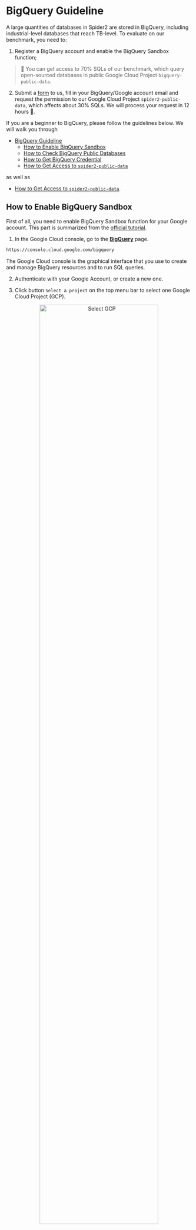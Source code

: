 # BigQuery Guideline

A large quantities of databases in Spider2 are stored in BigQuery, including industrial-level databases that reach TB-level. To evaluate on our benchmark, you need to:

1. Register a BigQuery account and enable the BigQuery Sandbox function;
> 🌹 You can get access to 70% SQLs of our benchmark, which query open-sourced databases in public Google Cloud Project `bigquery-public-data`.

2. Submit a [form](https://docs.google.com/forms/d/e/1FAIpQLSdrsJX-oDZDL0McIaF-0uypLeO2pYW4SX-qDeNSd88iYR_3Gg/viewform) to us, fill in your BigQuery/Google account email and request the permission to our Google Cloud Project `spider2-public-data`, which affects about 30% SQLs. We will process your request in 12 hours 💪.

If you are a beginner to BigQuery, please follow the guidelines below. We will walk you through

- [BigQuery Guideline](#bigquery-guideline)
  - [How to Enable BigQuery Sandbox](#how-to-enable-bigquery-sandbox)
  - [How to Check BigQuery Public Databases](#how-to-check-bigquery-public-databases)
  - [How to Get BigQuery Credential](#how-to-get-bigquery-credential)
  - [How to Get Access to `spider2-public-data`](#how-to-get-access-to-spider2-public-data)

as well as

- [How to Get Access to `spider2-public-data`](#how-to-get-access-to-spider2-public-data).


## How to Enable BigQuery Sandbox

First of all, you need to enable BigQuery Sandbox function for your Google account. This part is summarized from the [official tutorial](https://cloud.google.com/bigquery/docs/sandbox).

1. In the Google Cloud console, go to the [**BigQuery**](https://console.cloud.google.com/bigquery
) page.

```txt
https://console.cloud.google.com/bigquery
```

The Google Cloud console is the graphical interface that you use to create and manage BigQuery resources and to run SQL queries.

2. Authenticate with your Google Account, or create a new one.

3. Click button `Select a project` on the top menu bar to select one Google Cloud Project (GCP).

<p align="center">
  <img src="bigquery-select-gcp.png" alt="Select GCP" style="width: 80%; display: block; margin: 0 auto;" />
</p>

4. [Optional] If you do not have a GCP currently, create a new one. On the **New Project** page, do the following:
a. For **Project name**, enter a name for your project.
b. For **Organization**, keep the default `No organization` if you are not part of one.
c. Click **Create**. You are redirected back to the BigQuery page in the Google Cloud console.

<p align="center">
  <img src="bigquery-create-gcp.png" alt="Create GCP" style="width: 60%; display: block; margin: 0 auto;" />
</p>

5. Then, you have successfully created a new GCP and enable the BigQuery Sandbox function.

<p align="center">
  <img src="bigquery-welcome.png" alt="Welcome" style="width: 80%; display: block; margin: 0 auto;" />
</p>


## How to Check BigQuery Public Databases

About 70% of SQLs in Spider2 are contained in bigquery public projects, which contains a large quantities of freely accessed databases, e.g., `bigquery-public-data.new_york`. To view the schema/content of these open-sourced databases and run trial SQLs on them, you can **star** the `bigquery-public-data` on your left panel (based on [official tutorial](https://cloud.google.com/bigquery/docs/bigquery-web-ui#:~:text=Star%20a%20project,-You%20can%20star&text=If%20you%20have%20access%20to,that%20you%20want%20to%20star.)). Concretely,

1. In the **Explorer** pane, click the button `➕ ADD`.

2. Next, in the pop-up right dialog, click the row `🔍 Star a project by name`.

<p align="center">
  <img src="bigquery-star-gcp.png" alt="Star a GCP" style="width: 80%; display: block; margin: 0 auto;" />
</p>

3. Type in `bigquery-public-data` in the small pop-up dialog.

4. Then, you are able to view the database schema or run sample SQLs to query the database in project `bigquery-public-data`.

<p align="center">
  <img src="bigquery-view-schema.png" alt="View Schema" style="width: 48%; display: inline-block; margin: 0;" />
  <img src="bigquery-run-query.png" alt="Run Query" style="width: 48%; display: inline-block; margin: 0;" />
</p>


## How to Get BigQuery Credential

If you want to access `bigquery-public-data` in a more elegant way, that is _using programming, API or command line interface (CLI)_, you need to set up the BigQuery credential. Typically, there are three different credential types, and we suggest using `Service Account`. Here is a step-by-step tutorial on how to get service account credentials based on [official link](https://developers.google.com/workspace/guides/create-credentials):

1. Go to [Service Account](https://console.cloud.google.com/iam-admin/serviceaccounts) page in the Google Cloud console (select the GCP previously created that you want to access through the credentials).

```txt
https://console.cloud.google.com/iam-admin/serviceaccounts
```

2. Click the button `➕ CREATE SERVICE ACCOUNT` on the top menu bar.


3. Fill in the service account details, then click the button `CREATE AND CONTINUE`.

> 🔥 You can type any service account name, the globally unique service account ID will be automatically generated.

4. Click the button `CONTINUE`, just skipping this step and use the default role `Owner`.

5. Click the button `DONE`, just leaving the two input boxes empty.

<p align="center">
  <img src="bigquery-service-account.png" alt="Enter Name" style="width: 32%; display: inline-block; margin: 0;" />
  <img src="bigquery-role.png" alt="Choose Role" style="width: 32%; display: inline-block; margin: 0;" />
  <img src="bigquery-done.png" alt="Done" style="width: 32%; display: inline-block; margin: 0;" />
</p>

6. Next, you will come back to the service account page. Click the three vertical dots icon `⋮` in the same row of your created service account and choose option `Manage keys`.

7. In the new page, click the button `ADD KEY`, use the default `JSON` format, and click `CREATE`. The key file (which is named as `{your_service_account}-xxxx.json`) will be automatically downloaded.

<p align="center">
  <img src="bigquery-manage-key.png" alt="Manage Key" style="width: 48%; display: inline-block; margin: 0;" />
  <img src="bigquery-add-key.png" alt="Add Key" style="width: 48%; display: inline-block; margin: 0;" />
</p>

8. Now, you can access your GCP using the downloaded service account credentials (`.json` file). For example, with [Python libraries](https://cloud.google.com/bigquery/docs/reference/libraries#client-libraries-install-python):

> Firstly, please install necessary libraries: `pip install --upgrade google-cloud-bigquery google-api-core`.

```python
from google.oauth2 import service_account
from google.cloud import bigquery

credential_path = 'service_account.json' # path/to/your/keyfile.json
credentials = service_account.Credentials.from_service_account_file(credential_path)
client = bigquery.Client(credentials=credentials)

# alternatively, you can also set the credential path via environment vairable
# import os
# os.environ['GOOGLE_APPLICATION_CREDENTIALS'] = "/path/to/keyfile.json"
# client = bigquery.Client()

# Perform a sample query.
sql_query = 'SELECT name FROM `bigquery-public-data.usa_names.usa_1910_2013` WHERE state = "TX" LIMIT 10'
query_job = client.query(sql_query)  # API request
rows = query_job.result()  # Waits for query to finish

for row in rows:
    print(row.name)
```

## How to Get Access to `spider2-public-data`

The Sandbox function of BigQuery restricts the consumption/quota of free users when querying databases. On account of the large volume of some DBs in `bigquery-public-data`, we create a public project `spider2-public-data` to decrease the data size of these DBs and resolve the quota limit problem when executing some SQLs (about 30%) in our benchmark. 
`spider2-public-data` also contains other complex databases we collected from other Internet resources.

To enable successful execution and evaluation on these 30% SQLs which querying `spider2-public-data`, please fill in this [form](https://docs.google.com/forms/d/e/1FAIpQLSdrsJX-oDZDL0McIaF-0uypLeO2pYW4SX-qDeNSd88iYR_3Gg/viewform), and we will grant you permanent access within 12 hours.

> You only need to fill in the Bigquery account email.

<p align="center">
  <img src="bigquery-spider2-access.png" alt="Access to spider2" style="width: 60%; display: block; margin: 0 auto;" />
</p>
